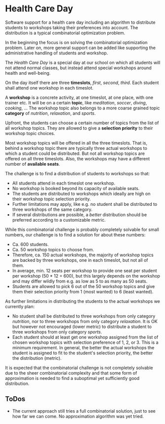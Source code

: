 # Health Care Day

Software support for a health care day including an algorithm to distribute students to workshops taking their
preferences into account. The distribution is a typical combinatorial optimization problem.

In the beginning the focus is on solving the combinatorial optimization problem. Later on, more general support can be
added like supporting the administrative handling of students and workshop.

The _Health Care Day_ is a special day at our school on which all students will not attend normal classes, but instead
attend special workshops around health and well-being.

On the day itself there are three __timeslots__, _first_, _second_, _third_. Each student shall attend one workshop in
each timeslot.

A __workshop__ is a concrete activity, at one timeslot, at one place, with one trainer etc. It will be on a certain
__topic__, like _meditation_, _soccer_, _diving_, _cooking_, ... The workshop topic also belongs to a more coarse
grained topic __category__ of _nutrition_, _relaxation_, and _sports_.

Upfront, the students can choose a certain number of topics from the list of all workshop topics.
They are allowed to give a __selection priority__ to their workshop topic choices.

Most workshop topics will be offered in all the three timeslots. That is, behind a workshop topic there are typically
three actual workshops to which a student could be distributed. But not all workshop topics are offered on all three
timeslots. Also, the workshops may have a different number of __available seats__.

The challenge is to find a distribution of students to workshops so that:

* All students attend in each timeslot one workshop.
* No workshop is booked beyond its capacity of available seats.
* The students are distributed to workshops which ideally are high on their workshop topic selection priority.
* Further limitations may apply, like e.g. no student shall be distributed to three workshops of the same category.
* If several distributions are possible, a _better_ distribution should be preferred according to a customizable metric.

While this combinatorial challenge is probably completely solvable for small numbers, our challenge is to find a
solution for about these numbers:

* Ca. 600 students.
* Ca. 50 workshop topics to choose from.
* Therefore, ca. 150 actual workshops, the majority of workshop topics are backed by three workshops, one in each
  timeslot, but not all of them.
* In average, min. 12 seats per workshop to provide one seat per student per workshop (50 * 12 = 600), but this largely
  depends on the workshop and may differ wildly from e.g. as low as 5 to as many as 50 seats.
* Students are allowed to pick 6 out of the 50 workshop topics and give them their selection priority from 1 (most
  wanted) to 6 (least wanted).

As further limitations in distributing the students to the actual workshops we currently plan:

* No student shall be distributed to three workshops from only category _nutrition_, nor to three workshops from only
  category _relaxation_. It is OK but however not encouraged (lower metric) to distribute a student to three workshops
  from only category _sports_.
* Each student should at least get one workshop assigned from the list of chosen workshop topics with selection
  preference of 1, 2, or 3. This is a minimum requirement. In general, the better the actual workshops the student is
  assigned to fit to the student's selection priority, the better the distribution (metric).

It is expected that the combinatorial challenge is not completely solvable due to the sheer combinatorial complexity and
that some form of approximation is needed to find a suboptimal yet sufficiently good distribution.

## ToDos

* The current approach still tries a full combinatorial solution, just to see how far we can come. No approximation
  algorithm was yet tried.
